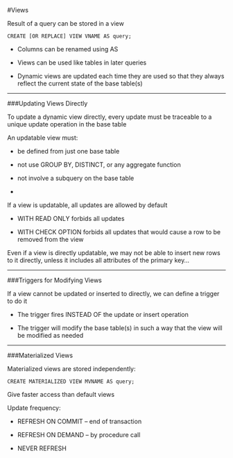 #Views

Result of a query can be stored in a view

    CREATE [OR REPLACE] VIEW VNAME AS query;

- Columns can be renamed using AS

- Views can be used like tables in later queries

- Dynamic views are updated each time they are used so that they always reflect the current state of the base table(s)

***

###Updating Views Directly

To update a dynamic view directly, every update must be traceable to a unique update operation in the base table

An updatable view must:

- be defined from just one base table

- not use GROUP BY, DISTINCT, or any aggregate function

- not involve a subquery on the base table

-

If a view is updatable, all updates are allowed by default

- WITH READ ONLY forbids all updates

- WITH CHECK OPTION forbids all updates that would cause a row to be removed from the view

Even if a view is directly updatable, we may not be able to insert new rows to it directly, unless it includes all attributes of the primary key…

***

###Triggers for Modifying Views

If a view cannot be updated or inserted to directly, we can define a trigger to do it

- The trigger fires INSTEAD OF the update or insert operation

- The trigger will modify the base table(s) in such a way that the view will be modified as needed

***

###Materialized Views

Materialized views are stored independently:

    CREATE MATERIALIZED VIEW MVNAME AS query;

Give faster access than default views

Update frequency:

- REFRESH ON COMMIT – end of transaction

- REFRESH ON DEMAND – by procedure call

- NEVER REFRESH
